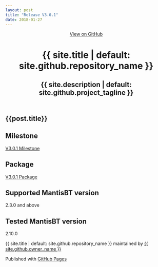 ```yaml
---
layout: post
title: "Release V3.0.1"
date: 2018-01-27
---
```

<html lang="{{ site.lang | default: "en-US" }}">
<head>
<meta charset='utf-8'>
<meta http-equiv="X-UA-Compatible" content="chrome=1">
<meta name="viewport" content="width=device-width,maximum-scale=2">
<meta name="description" content="{{ site.title | default: site.github.repository_name }} : {{ site.description | default: site.github.project_tagline }}">
<link rel="stylesheet" type="text/css" media="screen" href="{{ '/assets/css/style.css?v=' | append: site.github.build_revision | relative_url }}">
</head>
<body>
<!-- HEADER -->
<div id="header_wrap" class="outer">
<header class="inner">
<a id="forkme_banner" href="{{ site.github.repository_url }}">View on GitHub</a>
<h1 id="project_title">{{ site.title | default: site.github.repository_name }}</h1>
<h2 id="project_tagline">{{ site.description | default: site.github.project_tagline }}</h2>
</header>
</div>
<!-- MAIN CONTENT -->
<div id="main_content_wrap" class="outer">
<section id="main_content" class="inner">
<div>
<h1>{{post.title}}</h1>
</div>
<div>
<h2>Milestone</h2>
<a href="https://github.com/mantisbt-plugins/traceability/milestone/1?closed=1">V3.0.1 Milestone</a>
</div>
<div>
<h2>Package</h2>
<a href="https://github.com/mantisbt-plugins/traceability/releases/tag/V3.0.1">V3.0.1 Package</a>
</div>
<div>
<h2>Supported MantisBT version</h2>
<p>2.3.0 and above</p>
</div>
<div>
<h2>Tested MantisBT version</h2>
<p>2.10.0</p>
</div>
</section>
</div>
<!-- FOOTER  -->
<div id="footer_wrap" class="outer">
<footer class="inner">
<p class="copyright">{{ site.title | default: site.github.repository_name }} maintained by <a href="{{ site.github.owner_url }}">{{ site.github.owner_name }}</a></p>
<p>Published with <a href="https://pages.github.com">GitHub Pages</a></p>
</footer>
</div>
</body>
</html>
